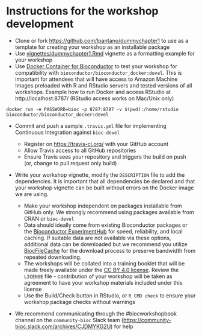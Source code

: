 # Instructions for the workshop development

- Clone or fork https://github.com/lpantano/dummychapter1 to use as a template for creating your workshop as an installable package
- Use [vignettes/dummychapter1.Rmd](vignettes/dummychapter1.Rmd) vignette as a formatting example for your workshop
- Use [Docker Container for Bioconductor](https://github.com/Bioconductor/bioconductor_docker) to test your workshop for compatibility with `bioconductor/bioconductor_docker:devel`. This is important for attendees that will have access to Amazon Machine Images preloaded with R and RStudio servers and tested versions of all workshops. Example how to run Docker and access RStudio at http://localhost:8787/ (RStudio access works on Mac/Unix only)
```
docker run -e PASSWORD=bioc -p 8787:8787 -v $(pwd):/home/rstudio bioconductor/bioconductor_docker:devel
```

- Commit and push a sample `.travis.yml` file for implementing Continuous Integration against `bioc-devel`
    - Register on https://travis-ci.org/ with your GitHub account
    - Allow Travis access to all GitHub repositories 
    - Ensure Travis sees your repository and triggers the build on push (or, change to pull request only build)

- Write your workshop vignette, modify the `DESCRIPTION` file to add the dependencies. It is important that all dependencies be declared and that your workshop vignette can be built without errors on the Docker image we are using.
    - Make your workshop independent on packages installable from GitHub only. We strongly recommend using packages available from CRAN or `bioc-devel`
    - Data should ideally come from existing Bioconductor packages or the [Bioconductor ExperimentHub](http://bioconductor.org/packages/release/bioc/html/ExperimentHub.html) for speed, reliability, and local caching. If suitable data are not available via these options, additional data can be downloaded but we recommend you utilize [BiocFileCache](https://www.bioconductor.org/packages/release/bioc/html/BiocFileCache.html) for the download process to preserve bandwidth from repeated downloading. 
    - The workshops will be collated into a training booklet that will be made freely available under the [CC BY 4.0 license](http://creativecommons.org/licenses/by/4.0/). Review the `LICENSE` file - contribution of your workshop will be taken as agreement to have your workshop materials included under this license
    - Use the Build/Check button in RStudio, or `R CMD check` to ensure your workshop package checks without warnings
    
- We recommend communicating through the #biocworkshopbook channel on the `community-bioc` Slack team (https://community-bioc.slack.com/archives/CJDMYKG2U) for help
